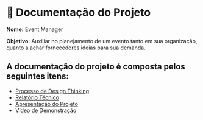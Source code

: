 # 📁 Documentação do Projeto

**Nome:** Event Manager  

**Objetivo**: Auxiliar no planejamento de um evento tanto em sua organização, quanto a achar fornecedores ideias para sua demanda.

## A documentação do projeto é composta pelos seguintes itens: 
 - [Processo de Design Thinking](concepcao/Processo%20Design%20Thinking%20-%20TEMPLATE.pdf)
 - [Relatório Técnico](relatorio/relatorioTecnico.md)
 - [Apresentação do Projeto](apresentacao/apresentacao%20-%20TEMPLATE.pptx)
 - [Vídeo de Demonstração](https://youtube.com)
